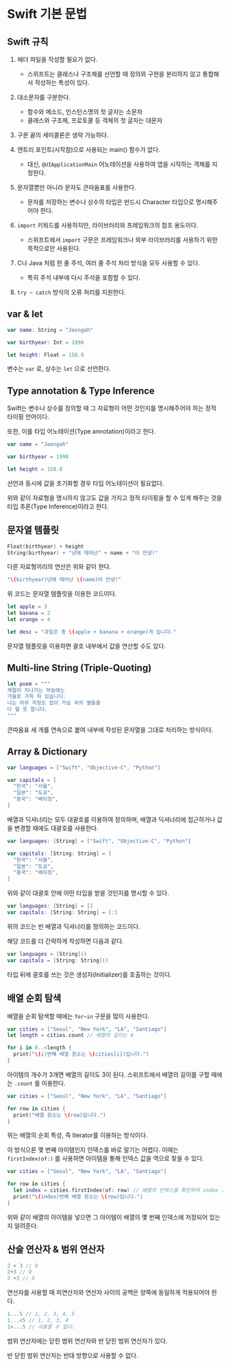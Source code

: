 # Swift 기본 문법

## Swift 규칙

1. 헤더 파일을 작성할 필요가 없다.
   - 스위프트는 클래스나 구조체를 선언할 때 정의와 구현을 분리하지 않고 통합해서 작성하는 특성이 있다.

2. 대소문자를 구분한다.
   - 함수와 메소드, 인스턴스명의 첫 글자는 소문자
   - 클래스와 구조체, 프로토콜 등 객체의 첫 글자는 대문자

3. 구문 끝의 세미콜론은 생략 가능하다.

4. 엔트리 포인트(시작점)으로 사용되는 main() 함수가 없다.
   - 대신, `@UIApplicationMain` 어노테이션을 사용하여 앱을 시작하는 객체를 지정한다.

5. 문자열뿐만 아니라 문자도 큰따옴표를 사용한다.
   - 문자를 저장하는 변수나 상수의 타입은 반드시 Character 타입으로 명시해주어야 한다.

6. `import` 키워드를 사용하지만, 라이브러리와 프레임워크의 참조 용도이다.
   - 스위프트에서 `import` 구문은 프레임워크나 외부 라이브러리를 사용하기 위한 목적으로만 사용된다.

7. C나 Java 처럼 한 줄 주석, 여러 줄 주석 처리 방식을 모두 사용할 수 있다.
   - 특히 주석 내부에 다시 주석을 포함할 수 있다.

8. `try ~ catch` 방식의 오류 처리를 지원한다.

## var & let

```Swift
var name: String = "Jeongah"

var birthyear: Int = 1998

let height: Float = 158.0
```

변수는 `var` 로, 상수는 `let` 으로 선언한다.

## Type annotation & Type Inference

Swift는 변수나 상수를 정의할 때 그 자료형이 어떤 것인지를 명시해주어야 하는 정적 타이핑 언어이다.

또한, 이를 타입 어노테이션(Type annotation)이라고 한다.

```Swift
var name = "Jeongah"

var birthyear = 1998

let height = 158.0
```

선언과 동시에 값을 초기화할 경우 타입 어노테이션이 필요없다. 

위와 같이 자료형을 명시하지 않고도 값을 가지고 정적 타이핑을 할 수 있게 해주는 것을 타입 추론(Type Inference)이라고 한다.

## 문자열 템플릿

```swift
Float(birthyear) + height
String(birthyear) + "년에 태어난" + name + "아 안녕!"
```

다른 자료형끼리의 연산은 위와 같이 한다.

```swift
"\(birthyear)년에 태어난 \(name)아 안녕!"
```

위 코드는 문자열 템플릿을 이용한 코드이다.

```swift
let apple = 3
let banana = 2
let orange = 4

let desc = "과일은 총 \(apple + banana + orange)개 입니다."
```

문자열 템플릿을 이용하면 괄호 내부에서 값을 연산할 수도 있다.

## Multi-line String (Triple-Quoting)

```swift
let poem = """
계절이 지나가는 하늘에는
가을로 가득 차 있습니다.
나는 아무 걱정도 없이 가슴 속의 별들을
다 헬 듯 합니다.
"""
```

큰따옴표 세 개를 연속으로 붙여 내부에 작성된 문자열을 그대로 처리하는 방식이다.

## Array & Dictionary

```swift
var languages = ["Swift", "Objective-C", "Python"]

var capitals = [
  "한국": "서울",
  "일본": "도쿄",
  "중국": "베이징",
]
```

배열과 딕셔너리는 모두 대괄호를 이용하여 정의하며, 배열과 딕셔너리에 접근하거나 값을 변경할 때에도 대괄호를 사용한다.

```swift
var languages: [String] = ["Swift", "Objective-C", "Python"]

var capitals: [String: String] = [
  "한국": "서울",
  "일본": "도쿄",
  "중국": "베이징",
]
```

위와 같이 대괄호 안에 어떤 타입을 받을 것인지를 명시할 수 있다.

```swift
var languages: [String] = []
var capitals: [String: String] = [:]
```

위의 코드는 빈 배열과 딕셔너리를 정의하는 코드이다.

해당 코드를 더 간략하게 작성하면 다음과 같다.

```swift
var languages = [String]()
var capitals = [String: String]()
```

타입 뒤에 괄호를 쓰는 것은 생성자(Initializer)를 호출하는 것이다.

## 배열 순회 탐색

배열을 순회 탐색할 때에는 `for~in` 구문을 많이 사용한다.

```swift
var cities = ["Seoul", "New York", "LA", "Santiago"]
let length = cities.count // 배열의 길이는 4

for i in 0..<length {
  print("\(i)번째 배열 원소는 \(cities[i])입니다.")
}
```

아이템의 개수가 3개면 배열의 길이도 3이 된다. 스위프트에서 배열의 길이를 구할 때에는 `.count` 를 이용한다.

```swift
var cities = ["Seoul", "New York", "LA", "Santiago"]

for row in cities {
  print("배열 원소는 \(row)입니다.")
}
```

위는 배열의 순회 특성, 즉 Iterator를 이용하는 방식이다. 

이 방식으론 몇 번째 아이템인지 인덱스를 바로 알기는 어렵다. 이때는 `firstIndex(of:)` 를 사용하면 아이템을 통해 인덱스 값을 역으로 찾을 수 있다.

```swift
var cities = ["Seoul", "New York", "LA", "Santiago"]

for row in cities {
  let index = cities.firstIndex(of: row) // 배열의 인덱스를 확인하여 index 상수에 대입
  print("\(index)번째 배열 원소는 \(row)입니다.")
}
```

위와 같이 배열의 아이템을 넣으면 그 아이템이 배열의 몇 번째 인덱스에 저장되어 있는지 알려준다.

## 산술 연산자 & 범위 연산자

```swift
2 + 3 // O
2+3 // O
2 +3 // X
```

연산자를 사용할 때 피연산자와 연산자 사이의 공백은 양쪽에 동일하게 적용되어야 한다.

```swift
1...5 // 1, 2, 3, 4, 5
1...<5 // 1, 2, 3, 4
1>...5 // 사용할 수 없다.
```

범위 연산자에는 닫힌 범위 연산자와 반 닫힌 범위 연산자가 있다.

반 닫힌 범위 연산자는 반대 방향으로 사용할 수 없다.